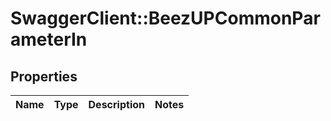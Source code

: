 # SwaggerClient::BeezUPCommonParameterIn

## Properties
Name | Type | Description | Notes
------------ | ------------- | ------------- | -------------


